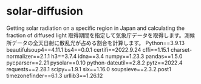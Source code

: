 # solar-diffusion
Getting solar radiation on a specific region in Japan and calculating the fraction of diffused light
取得期間を指定して気象庁データを取得します。測候所データの全天日射に散乱光が占める割合を計算します。
Python==3.9.13
beautifulsoup4==4.11.1
bs4==0.0.1
certifi==2022.9.24
cffi==1.15.1
charset-normalizer==2.1.1
h3==3.7.4
idna==3.4
numpy==1.23.3
pandas==1.5.0
pycparser==2.21
pysolar==0.10
python-dateutil==2.8.2
pytz==2022.4
requests==2.28.1
scipy==1.9.1
six==1.16.0
soupsieve==2.3.2.post1
timezonefinder==6.1.3
urllib3==1.26.12
